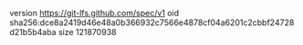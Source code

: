 version https://git-lfs.github.com/spec/v1
oid sha256:dce8a2419d46e48a0b366932c7566e4878cf04a6201c2cbbf24728d21b5b4aba
size 121870938
